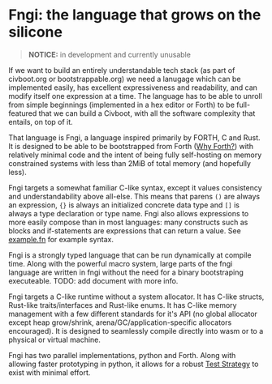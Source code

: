 # Fngi: the language that grows on the silicone

> **NOTICE:** in development and currently unusable

If we want to build an entirely understandable tech stack (as part of
civboot.org or bootstrappable.org) we need a lanugage which can be
implemented easily, has excellent expressiveness and readability, and can
modify itself one expression at a time. The language has to be able to
unroll from simple beginnings (implemented in a hex editor or Forth) to be
full-featured that we can build a Civboot, with all the software complexity
that entails, on top of it.

That language is Fngi, a language inspired primarily by FORTH, C and Rust. It
is designed to be able to be bootstrapped from Forth ([Why
Forth?](notes/why_forth.md)) with relatively minimal code and the intent of
being fully self-hosting on memory constrained systems with less than 2MiB of
total memory (and hopefully less).

Fngi targets a somewhat familiar C-like syntax, except it values consistency
and understandability above all-else. This means that parens `()` are always an
expression, `{}` is always an initialized concrete data type and `[]` is
always a type declaration or type name. Fngi also allows expressions to more
easily compose than in most languages: many constructs such as blocks and
if-statements are expressions that can return a value. See
[example.fn](notes/example.fn) for example syntax.

Fngi is a strongly typed language that can be run dynamically at compile time.
Along with the powerful macro system, large parts of the fngi language are
written in fngi without the need for a binary bootstraping executeable. TODO:
add document with more info.

Fngi targets a C-like runtime without a system allocator. It has C-like
structs, Rust-like traits/interfaces and Rust-like enums. It has C-like memory
management with a few different standards for it's API (no global allocator
except heap grow/shrink, arena/GC/application-specific allocators encouraged).
It is designed to seamlessly compile directly into wasm or to a physical or
virtual machine.

Fngi has two parallel implementations, python and Forth. Along with allowing
faster prototyping in python, it allows for a robust [Test
Strategy](notes/test_strategy.md) to exist with minimal effort.

